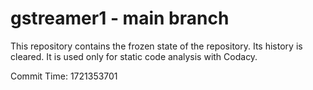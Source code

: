 # gstreamer1 - main branch

This repository contains the frozen state of the repository.
Its history is cleared. It is used only for static code
analysis with Codacy.

Commit Time: 1721353701